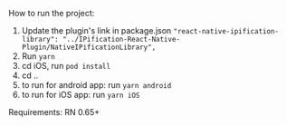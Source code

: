 
How to run the project:

1. Update the plugin's link in package.json `"react-native-ipification-library": "../IPification-React-Native-Plugin/NativeIPificationLibrary",`
2. Run `yarn`
3. cd iOS, run `pod install`
4. cd .. 
5. to run for android app: run `yarn android`
6. to run for iOS app: run `yarn iOS`

Requirements:
RN 0.65+
